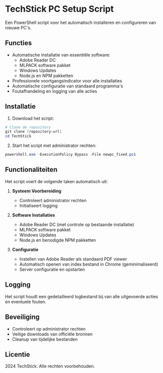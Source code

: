 # TechStick PC Setup Script

Een PowerShell script voor het automatisch installeren en configureren van nieuwe PC's.

## Functies

- Automatische installatie van essentiële software:
  - Adobe Reader DC
  - MLPACK software pakket
  - Windows Updates
  - Node.js en NPM pakketten
- Professionele voortgangsindicator voor alle installaties
- Automatische configuratie van standaard programma's
- Foutafhandeling en logging van alle acties

## Installatie

1. Download het script:
```powershell
# Clone de repository
git clone [repository-url]
cd TechStick
```

2. Start het script met administrator rechten:
```powershell
powershell.exe -ExecutionPolicy Bypass -File newpc_fixed.ps1
```

## Functionaliteiten

Het script voert de volgende taken automatisch uit:

1. **Systeem Voorbereiding**
   - Controleert administrator rechten
   - Initialiseert logging

2. **Software Installaties**
   - Adobe Reader DC (met controle op bestaande installatie)
   - MLPACK software pakket
   - Windows Updates
   - Node.js en benodigde NPM pakketten

3. **Configuratie**
   - Instellen van Adobe Reader als standaard PDF viewer
   - Automatisch openen van index bestand in Chrome (geminimaliseerd)
   - Server configuratie en opstarten

## Logging

Het script houdt een gedetailleerd logbestand bij van alle uitgevoerde acties en eventuele fouten.

## Beveiliging

- Controleert op administrator rechten
- Veilige downloads van officiële bronnen
- Cleanup van tijdelijke bestanden

## Licentie

 2024 TechStick. Alle rechten voorbehouden.
